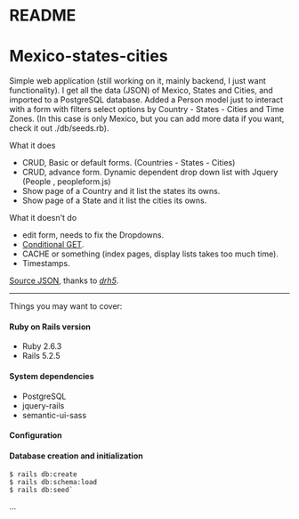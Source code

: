 # README
# Mexico-states-cities

Simple web application (still working on it, mainly backend, I just want functionality).
I get all the data (JSON) of Mexico, States and Cities, and imported to a PostgreSQL database. Added a Person model just to interact with a form with filters select options by Country - States - Cities and Time Zones. (In this case is only Mexico, but you can add more data if you want, check it out ./db/seeds.rb).

What it does
- CRUD, Basic or default forms. (Countries - States - Cities)
- CRUD, advance form. Dynamic dependent drop down list with Jquery (People , peopleform.js)
- Show page of a Country and it list the states its owns.
- Show page of a State and it list the cities its owns.


What it doesn't do
- edit form, needs to fix the Dropdowns.
- [Conditional GET](https://apidock.com/rails/ActionController/ConditionalGet/fresh_when).
- CACHE or something (index pages, display lists takes too much time).
- Timestamps.

[Source JSON](https://dr5hn.github.io/countries-states-cities-database/), thanks to [*drh5*](https://github.com/dr5hn).

------------


Things you may want to cover:

#### Ruby on Rails version
- Ruby 2.6.3
- Rails 5.2.5

#### System dependencies
- PostgreSQL
- jquery-rails
- semantic-ui-sass

#### Configuration

#### Database creation and initialization
    $ rails db:create
    $ rails db:schema:load
    $ rails db:seed`

...
